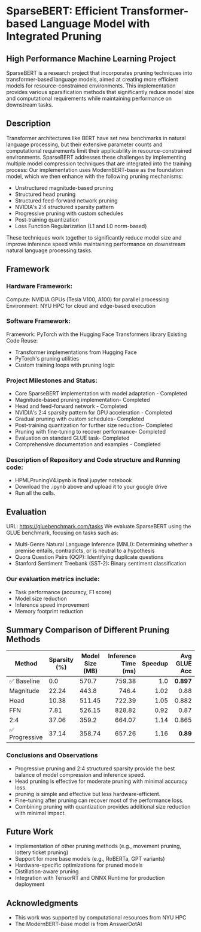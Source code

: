 # SparseBERT: Efficient Transformer-based Language Model with Integrated Pruning
## High Performance Machine Learning Project

SparseBERT is a research project that incorporates pruning techniques into transformer-based language models, aimed at creating more efficient models for resource-constrained environments. This implementation provides various sparsification methods that significantly reduce model size and computational requirements while maintaining performance on downstream tasks.

## Description
Transformer architectures like BERT have set new benchmarks in natural language processing, but their extensive parameter counts and computational requirements limit their applicability in resource-constrained environments. SparseBERT addresses these challenges by implementing multiple model compression techniques that are integrated into the training process:
Our implementation uses ModernBERT-base as the foundation model, which we then enhance with the following pruning mechanisms:

- Unstructured magnitude-based pruning
- Structured head pruning
- Structured feed-forward network pruning
- NVIDIA's 2:4 structured sparsity pattern
- Progressive pruning with custom schedules
- Post-training quantization
- Loss Function Regularization (L1 and L0 norm-based)

These techniques work together to significantly reduce model size and improve inference speed while maintaining performance on downstream natural language processing tasks.


## Framework
### Hardware Framework:
Compute: NVIDIA GPUs (Tesla V100, A100) for parallel processing
Environment: NYU HPC for cloud and edge-based execution

### Software Framework:
Framework: PyTorch with the Hugging Face Transformers library
Existing Code Reuse:
- Transformer implementations from Hugging Face
- PyTorch's pruning utilities
- Custom training loops with pruning logic

### Project Milestones and Status: 
- Core SparseBERT implementation with model adaptation - Completed
- Magnitude-based pruning implementation- Completed
- Head and feed-forward network - Completed
- NVIDIA's 2:4 sparsity pattern for GPU acceleration - Completed
- Gradual pruning with custom schedules- Completed
- Post-training quantization for further size reduction- Completed
- Pruning with fine-tuning to recover performance- Completed
- Evaluation on standard GLUE task- Completed
- Comprehensive documentation and examples - Completed

### Description of Repository and Code structure and Running code:
- HPMLPruningV4.ipynb is final jupyter notebook
- Download the .ipynb above and upload it to your google drive
- Run all the cells.

## Evaluation
URL: https://gluebenchmark.com/tasks
We evaluate SparseBERT using the GLUE benchmark, focusing on tasks such as:
- Multi-Genre Natural Language Inference (MNLI): Determining whether a premise entails, contradicts, or is neutral to a hypothesis
- Quora Question Pairs (QQP): Identifying duplicate questions
- Stanford Sentiment Treebank (SST-2): Binary sentiment classification

### Our evaluation metrics include:
- Task performance (accuracy, F1 score)
- Model size reduction
- Inference speed improvement
- Memory footprint reduction

## Summary Comparison of Different Pruning Methods

| Method | Sparsity (%) | Model Size (MB) | Inference Time (ms) | Speedup | Avg GLUE Acc |
|--------|--------------|-----------------|--------------------:|--------:|-------------:|
| ✅ Baseline | 0.0 | 570.7 | 759.38 | 1.0 | **0.897** |
| Magnitude | 22.24 | 443.8 | 746.4 | 1.02 | 0.88 |
| Head | 10.38 | 511.45 | 722.39 | 1.05 | 0.882 |
| FFN | 7.81 | 526.15 | 828.82 | 0.92 | 0.87 |
| 2:4 | 37.06 | 359.2 | 664.07 | 1.14 | 0.865 |
| ✅ Progressive | 37.14 | 358.74 | 657.26 | 1.16 | **0.89** |

### Conclusions and Observations
- Progressive pruning and 2:4 structured sparsity provide the best balance of model compression and inference speed.
- Head pruning is effective for moderate pruning with minimal accuracy loss.
- pruning is simple and effective but less hardware-efficient.
- Fine-tuning after pruning can recover most of the performance loss.
- Combining pruning with quantization provides additional size reduction with minimal impact.

## Future Work
- Implementation of other pruning methods (e.g., movement pruning, lottery ticket pruning)
- Support for more base models (e.g., RoBERTa, GPT variants)
- Hardware-specific optimizations for pruned models
- Distillation-aware pruning
- Integration with TensorRT and ONNX Runtime for production deployment

## Acknowledgments
- This work was supported by computational resources from NYU HPC
- The ModernBERT-base model is from AnswerDotAI
